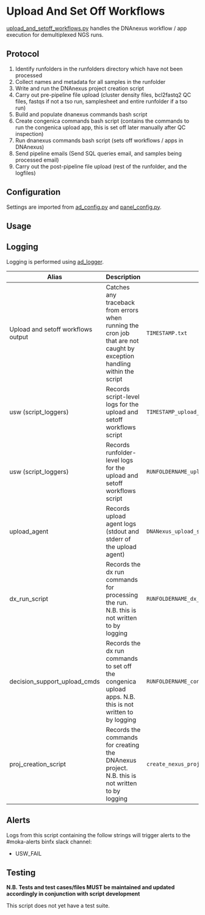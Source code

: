 # Upload And Set Off Workflows

[upload_and_setoff_workflows.py](../upload_and_setoff_workflows.py) handles the DNAnexus workflow / app execution for demultiplexed NGS runs.

## Protocol

1. Identify runfolders in the runfolders directory which have not been processed
2. Collect names and metadata for all samples in the runfolder
3. Write and run the DNAnexus project creation script
4. Carry out pre-pipeline file upload (cluster density files, bcl2fastq2 QC files, fastqs if not a tso run, samplesheet and entire runfolder if a tso run)
5. Build and populate dnanexus commands bash script
6. Create congenica commands bash script (contains the commands to run the congenica upload app, this is set off later manually after QC inspection)
7. Run dnanexus commands bash script (sets off workflows / apps in DNAnexus)
8. Send pipeline emails (Send SQL queries email, and samples being processed email)
9. Carry out the post-pipeline file upload (rest of the runfolder, and the logfiles)

## Configuration

Settings are imported from [ad_config.py](../config/ad_config.py) and [panel_config.py](../config/panel_config.py).

## Usage

## Logging

Logging is performed using [ad_logger](../ad_logger/ad_logger.py).

| Alias | Description | Filename | Location |
| ------------------ | ------------------------------------------------------------------------------ | ----------------------------------------------------- | ---------------------------------------------------------------------------------- |
| Upload and setoff workflows output | Catches any traceback from errors when running the cron job that are not caught by exception handling within the script | `TIMESTAMP.txt` | `/usr/local/src/mokaguys/automate_demultiplexing_logfiles/Upload_agent_stdout` |
| usw (script_loggers) | Records script-level logs for the upload and setoff workflows script | `TIMESTAMP_upload_and_setoff_workflow.log` | `/usr/local/src/mokaguys/automate_demultiplexing_logfiles/usw_script_logfiles/` |
| usw (script_loggers) | Records runfolder-level logs for the upload and setoff workflows script | `RUNFOLDERNAME_upload_and_setoff_workflow.log` | `/usr/local/src/mokaguys/automate_demultiplexing_logfiles/usw_script_logfiles/` |
| upload_agent | Records upload agent logs (stdout and stderr of the upload agent) | `DNANexus_upload_started.txt` |  Within the runfolder |
| dx_run_script | Records the dx run commands for processing the run. N.B. this is not written to by logging | `RUNFOLDERNAME_dx_run_commands.sh` | `/usr/local/src/mokaguys/automate_demultiplexing_logfiles/dx_run_commands` |
| decision_support_upload_cmds | Records the dx run commands to set off the congenica upload apps. N.B. this is not written to by logging | `RUNFOLDERNAME_congenica.sh` | `/usr/local/src/mokaguys/automate_demultiplexing_logfiles/dx_run_commands` |
| proj_creation_script | Records the commands for creating the DNAnexus project. N.B. this is not written to by logging | `create_nexus_project_RUNFOLDERNAME.sh` | `/usr/local/src/mokaguys/automate_demultiplexing_logfiles/nexus_project_creation_scripts` |

## Alerts

Logs from this script containing the follow strings will trigger alerts to the #moka-alerts binfx slack channel:

* USW_FAIL

## Testing

**N.B. Tests and test cases/files MUST be maintained and updated accordingly in conjunction with script development**

This script does not yet have a test suite.

